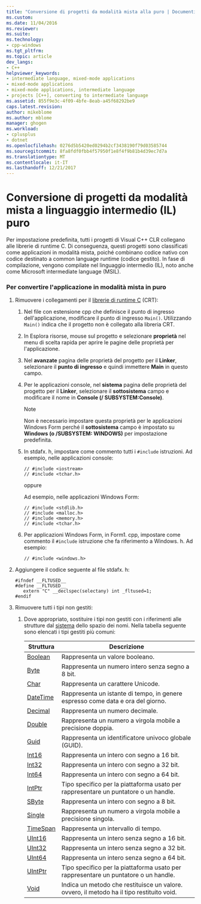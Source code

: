 ```yaml
---
title: "Conversione di progetti da modalità mista alla puro | Documenti Microsoft"
ms.custom: 
ms.date: 11/04/2016
ms.reviewer: 
ms.suite: 
ms.technology:
- cpp-windows
ms.tgt_pltfrm: 
ms.topic: article
dev_langs:
- C++
helpviewer_keywords:
- intermediate language, mixed-mode applications
- mixed-mode applications
- mixed-mode applications, intermediate language
- projects [C++], converting to intermediate language
ms.assetid: 855f9e3c-4f09-4bfe-8eab-a45f68292be9
caps.latest.revision: 
author: mikeblome
ms.author: mblome
manager: ghogen
ms.workload:
- cplusplus
- dotnet
ms.openlocfilehash: 0276d5b5420ed0294b2cf3438190f79d03585744
ms.sourcegitcommit: 8fa8fdf0fbb4f57950f1e8f4f9b81b4d39ec7d7a
ms.translationtype: MT
ms.contentlocale: it-IT
ms.lasthandoff: 12/21/2017
---
```

# <a name="converting-projects-from-mixed-mode-to-pure-intermediate-language"></a>Conversione di progetti da modalità mista a linguaggio intermedio (IL) puro
Per impostazione predefinita, tutti i progetti di Visual C++ CLR collegano alle librerie di runtime C. Di conseguenza, questi progetti sono classificati come applicazioni in modalità mista, poiché combinano codice nativo con codice destinato a common language runtime (codice gestito). In fase di compilazione, vengono compilate nel linguaggio intermedio (IL), noto anche come Microsoft intermediate language (MSIL).  
  
### <a name="to-convert-your-mixed-mode-application-into-pure-intermediate-language"></a>Per convertire l'applicazione in modalità mista in puro  
  
1.  Rimuovere i collegamenti per il [librerie di runtime C](../c-runtime-library/crt-library-features.md) (CRT):  
  
    1.  Nel file con estensione cpp che definisce il punto di ingresso dell'applicazione, modificare il punto di ingresso `Main()`. Utilizzando `Main()` indica che il progetto non è collegato alla libreria CRT.  
  
    2.  In Esplora risorse, mouse sul progetto e selezionare **proprietà** nel menu di scelta rapida per aprire le pagine delle proprietà per l'applicazione.  
  
    3.  Nel **avanzate** pagina delle proprietà del progetto per il **Linker**, selezionare il **punto di ingresso** e quindi immettere **Main** in questo campo.  
  
    4.  Per le applicazioni console, nel **sistema** pagina delle proprietà del progetto per il **Linker**, selezionare il **sottosistema** campo e modificare il nome in **Console (/ SUBSYSTEM:Console)**.  
  
        > [!NOTE]
        >  Non è necessario impostare questa proprietà per le applicazioni Windows Form perché il **sottosistema** campo è impostato su **Windows (o /SUBSYSTEM: WINDOWS)** per impostazione predefinita.  
  
    5.  In stdafx. h, impostare come commento tutti i `#include` istruzioni. Ad esempio, nelle applicazioni console:  
  
        ```  
        // #include <iostream>  
        // #include <tchar.h>  
        ```  
  
         oppure  
  
         Ad esempio, nelle applicazioni Windows Form:  
  
        ```  
        // #include <stdlib.h>  
        // #include <malloc.h>  
        // #include <memory.h>  
        // #include <tchar.h>  
        ```  
  
    6.  Per applicazioni Windows Form, in Form1. cpp, impostare come commento il `#include` istruzione che fa riferimento a Windows. h. Ad esempio:  
  
        ```  
        // #include <windows.h>  
        ```  
  
2.  Aggiungere il codice seguente al file stdafx. h:  
  
    ```  
    #ifndef __FLTUSED__  
    #define __FLTUSED__  
       extern "C" __declspec(selectany) int _fltused=1;  
    #endif  
    ```  
  
3.  Rimuovere tutti i tipi non gestiti:  
  
    1.  Dove appropriato, sostituire i tipi non gestiti con i riferimenti alle strutture dal [sistema](https://msdn.microsoft.com/en-us/library/system.appdomainmanager.appdomainmanager.aspx) dello spazio dei nomi. Nella tabella seguente sono elencati i tipi gestiti più comuni:  
  
        |Struttura|Descrizione|  
        |---------------|-----------------|  
        |[Boolean](https://msdn.microsoft.com/en-us/library/system.boolean\(v=vs.140\).aspx)|Rappresenta un valore booleano.|  
        |[Byte](https://msdn.microsoft.com/en-us/library/system.byte\(v=vs.140\).aspx)|Rappresenta un numero intero senza segno a 8 bit.|  
        |[Char](https://msdn.microsoft.com/en-us/library/system.char\(v=vs.140\).aspx)|Rappresenta un carattere Unicode.|  
        |[DateTime](https://msdn.microsoft.com/en-us/library/system.datetime.datetime.aspx)|Rappresenta un istante di tempo, in genere espresso come data e ora del giorno.|  
        |[Decimal](https://msdn.microsoft.com/en-us/library/system.decimal\(v=vs.140\).aspx)|Rappresenta un numero decimale.|  
        |[Double](https://msdn.microsoft.com/en-us/library/system.double\(v=vs.140\).aspx)|Rappresenta un numero a virgola mobile a precisione doppia.|  
        |[Guid](https://msdn.microsoft.com/en-us/library/system.guid\(v=vs.140\).aspx)|Rappresenta un identificatore univoco globale (GUID).|  
        |[Int16](https://msdn.microsoft.com/en-us/library/system.int16\(v=vs.140\).aspx)|Rappresenta un intero con segno a 16 bit.|  
        |[Int32](https://msdn.microsoft.com/en-us/library/system.int32\(v=vs.140\).aspx)|Rappresenta un intero con segno a 32 bit.|  
        |[Int64](https://msdn.microsoft.com/en-us/library/system.int64\(v=vs.140\).aspx)|Rappresenta un intero con segno a 64 bit.|  
        |[IntPtr](https://msdn.microsoft.com/en-us/library/system.intptr\(v=vs.140\).aspx)|Tipo specifico per la piattaforma usato per rappresentare un puntatore o un handle.|  
        |[SByte](https://msdn.microsoft.com/en-us/library/system.byte.aspx)|Rappresenta un intero con segno a 8 bit.|  
        |[Single](https://msdn.microsoft.com/en-us/library/system.single.aspx)|Rappresenta un numero a virgola mobile a precisione singola.|  
        |[TimeSpan](https://msdn.microsoft.com/en-us/library/system.timespan\(v=vs.140\).aspx)|Rappresenta un intervallo di tempo.|  
        |[UInt16](https://msdn.microsoft.com/en-us/library/system.uint16\(v=vs.140\).aspx)|Rappresenta un intero senza segno a 16 bit.|  
        |[UInt32](https://msdn.microsoft.com/en-us/library/system.uint32\(v=vs.140\).aspx)|Rappresenta un intero senza segno a 32 bit.|  
        |[UInt64](https://msdn.microsoft.com/en-us/library/system.uint64\(v=vs.140\).aspx)|Rappresenta un intero senza segno a 64 bit.|  
        |[UIntPtr](https://msdn.microsoft.com/en-us/library/system.uintptr\(v=vs.140\).aspx)|Tipo specifico per la piattaforma usato per rappresentare un puntatore o un handle.|  
        |[Void](https://msdn.microsoft.com/en-us/library/system.void\(v=vs.140\).aspx)|Indica un metodo che restituisce un valore. ovvero, il metodo ha il tipo restituito void.|